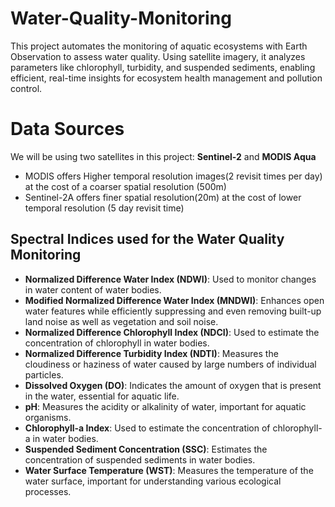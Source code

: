 # Water-Quality-Monitoring
This project automates the monitoring of aquatic ecosystems with Earth Observation to assess water quality. Using satellite imagery, it analyzes parameters like chlorophyll, turbidity, and suspended sediments, enabling efficient, real-time insights for ecosystem health management and pollution control.

# Data Sources
We will be using two satellites in this project: **Sentinel-2** and **MODIS Aqua**
- MODIS offers Higher temporal resolution images(2 revisit times per day) at the cost of a coarser spatial resolution (500m)
- Sentinel-2A offers finer spatial resolution(20m) at the cost of lower temporal resolution (5 day revisit time)

## Spectral Indices used for the Water Quality Monitoring

- **Normalized Difference Water Index (NDWI)**: Used to monitor changes in water content of water bodies.
- **Modified Normalized Difference Water Index (MNDWI)**: Enhances open water features while efficiently suppressing and even removing built-up land noise as well as vegetation and soil noise.
- **Normalized Difference Chlorophyll Index (NDCI)**: Used to estimate the concentration of chlorophyll in water bodies.
- **Normalized Difference Turbidity Index (NDTI)**: Measures the cloudiness or haziness of water caused by large numbers of individual particles.
- **Dissolved Oxygen (DO)**: Indicates the amount of oxygen that is present in the water, essential for aquatic life.
- **pH**: Measures the acidity or alkalinity of water, important for aquatic organisms.
- **Chlorophyll-a Index**: Used to estimate the concentration of chlorophyll-a in water bodies.
- **Suspended Sediment Concentration (SSC)**: Estimates the concentration of suspended sediments in water bodies.
- **Water Surface Temperature (WST)**: Measures the temperature of the water surface, important for understanding various ecological processes.


